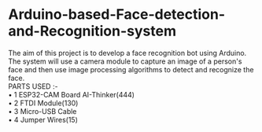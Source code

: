 # Arduino-based-Face-detection-and-Recognition-system
The aim of this project is to develop a face recognition bot using 
Arduino. The system will use a camera module to capture an image of a 
person's face and then use image processing algorithms to detect and 
recognize the face.  
PARTS USED :-  
• 1 ESP32-CAM Board AI-Thinker(444)  
• 2 FTDI Module(130)  
• 3 Micro-USB Cable  
• 4 Jumper Wires(15)  

